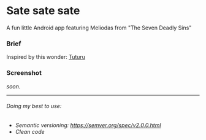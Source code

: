 # Sate sate sate
A fun little Android app featuring Meliodas from "The Seven Deadly Sins"

### Brief

Inspired by this wonder: [Tuturu](https://play.google.com/store/apps/details?id=com.VizegrafIndie.Tuturu)

### Screenshot

*soon.*

------

###### Doing my best to use:

- *Semantic versioning: https://semver.org/spec/v2.0.0.html*
- *Clean code*

